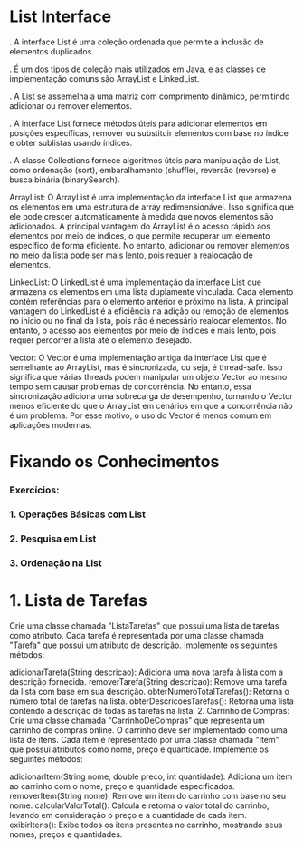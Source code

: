 # List Interface

. A interface List é uma coleção ordenada que permite a inclusão de elementos duplicados.

. É um dos tipos de coleção mais utilizados em Java, e as classes de implementação comuns são ArrayList e LinkedList.

. A List se assemelha a uma matriz com comprimento dinâmico, permitindo adicionar ou remover elementos.

. A interface List fornece métodos úteis para adicionar elementos em posições específicas, remover ou substituir elementos com base no índice e obter sublistas usando índices.

. A classe Collections fornece algoritmos úteis para manipulação de List, como ordenação (sort), embaralhamento (shuffle), reversão (reverse) e busca binária (binarySearch).

ArrayList: O ArrayList é uma implementação da interface List que armazena os elementos em uma estrutura de array redimensionável. Isso significa que ele pode crescer automaticamente à medida que novos elementos são adicionados. A principal vantagem do ArrayList é o acesso rápido aos elementos por meio de índices, o que permite recuperar um elemento específico de forma eficiente. No entanto, adicionar ou remover elementos no meio da lista pode ser mais lento, pois requer a realocação de elementos.

LinkedList: O LinkedList é uma implementação da interface List que armazena os elementos em uma lista duplamente vinculada. Cada elemento contém referências para o elemento anterior e próximo na lista. A principal vantagem do LinkedList é a eficiência na adição ou remoção de elementos no início ou no final da lista, pois não é necessário realocar elementos. No entanto, o acesso aos elementos por meio de índices é mais lento, pois requer percorrer a lista até o elemento desejado.

Vector: O Vector é uma implementação antiga da interface List que é semelhante ao ArrayList, mas é sincronizada, ou seja, é thread-safe. Isso significa que várias threads podem manipular um objeto Vector ao mesmo tempo sem causar problemas de concorrência. No entanto, essa sincronização adiciona uma sobrecarga de desempenho, tornando o Vector menos eficiente do que o ArrayList em cenários em que a concorrência não é um problema. Por esse motivo, o uso do Vector é menos comum em aplicações modernas.

# Fixando os Conhecimentos

### Exercícios:

### 1. Operações Básicas com List
### 2. Pesquisa em List
### 3. Ordenação na List

# 1. Lista de Tarefas
Crie uma classe chamada "ListaTarefas" que possui uma lista de tarefas como atributo. Cada tarefa é representada por uma classe chamada "Tarefa" que possui um atributo de descrição. Implemente os seguintes métodos:

adicionarTarefa(String descricao): Adiciona uma nova tarefa à lista com a descrição fornecida.
removerTarefa(String descricao): Remove uma tarefa da lista com base em sua descrição.
obterNumeroTotalTarefas(): Retorna o número total de tarefas na lista.
obterDescricoesTarefas(): Retorna uma lista contendo a descrição de todas as tarefas na lista.
2. Carrinho de Compras:
Crie uma classe chamada "CarrinhoDeCompras" que representa um carrinho de compras online. O carrinho deve ser implementado como uma lista de itens. Cada item é representado por uma classe chamada "Item" que possui atributos como nome, preço e quantidade. Implemente os seguintes métodos:

adicionarItem(String nome, double preco, int quantidade): Adiciona um item ao carrinho com o nome, preço e quantidade especificados.
removerItem(String nome): Remove um item do carrinho com base no seu nome.
calcularValorTotal(): Calcula e retorna o valor total do carrinho, levando em consideração o preço e a quantidade de cada item.
exibirItens(): Exibe todos os itens presentes no carrinho, mostrando seus nomes, preços e quantidades.
